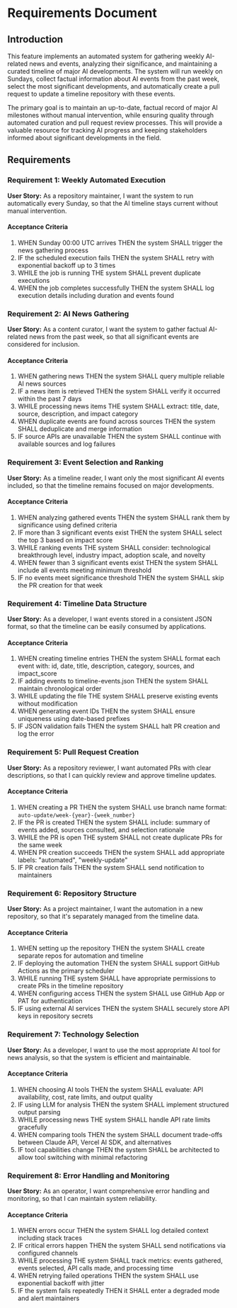 # Requirements Document

## Introduction

This feature implements an automated system for gathering weekly AI-related news and events, analyzing their significance, and maintaining a curated timeline of major AI developments. The system will run weekly on Sundays, collect factual information about AI events from the past week, select the most significant developments, and automatically create a pull request to update a timeline repository with these events.

The primary goal is to maintain an up-to-date, factual record of major AI milestones without manual intervention, while ensuring quality through automated curation and pull request review processes. This will provide a valuable resource for tracking AI progress and keeping stakeholders informed about significant developments in the field.

## Requirements

### Requirement 1: Weekly Automated Execution
**User Story:** As a repository maintainer, I want the system to run automatically every Sunday, so that the AI timeline stays current without manual intervention.

#### Acceptance Criteria
1. WHEN Sunday 00:00 UTC arrives THEN the system SHALL trigger the news gathering process
2. IF the scheduled execution fails THEN the system SHALL retry with exponential backoff up to 3 times
3. WHILE the job is running THE system SHALL prevent duplicate executions
4. WHEN the job completes successfully THEN the system SHALL log execution details including duration and events found

### Requirement 2: AI News Gathering
**User Story:** As a content curator, I want the system to gather factual AI-related news from the past week, so that all significant events are considered for inclusion.

#### Acceptance Criteria
1. WHEN gathering news THEN the system SHALL query multiple reliable AI news sources
2. IF a news item is retrieved THEN the system SHALL verify it occurred within the past 7 days
3. WHILE processing news items THE system SHALL extract: title, date, source, description, and impact category
4. WHEN duplicate events are found across sources THEN the system SHALL deduplicate and merge information
5. IF source APIs are unavailable THEN the system SHALL continue with available sources and log failures

### Requirement 3: Event Selection and Ranking
**User Story:** As a timeline reader, I want only the most significant AI events included, so that the timeline remains focused on major developments.

#### Acceptance Criteria
1. WHEN analyzing gathered events THEN the system SHALL rank them by significance using defined criteria
2. IF more than 3 significant events exist THEN the system SHALL select the top 3 based on impact score
3. WHILE ranking events THE system SHALL consider: technological breakthrough level, industry impact, adoption scale, and novelty
4. WHEN fewer than 3 significant events exist THEN the system SHALL include all events meeting minimum threshold
5. IF no events meet significance threshold THEN the system SHALL skip the PR creation for that week

### Requirement 4: Timeline Data Structure
**User Story:** As a developer, I want events stored in a consistent JSON format, so that the timeline can be easily consumed by applications.

#### Acceptance Criteria
1. WHEN creating timeline entries THEN the system SHALL format each event with: id, date, title, description, category, sources, and impact_score
2. IF adding events to timeline-events.json THEN the system SHALL maintain chronological order
3. WHILE updating the file THE system SHALL preserve existing events without modification
4. WHEN generating event IDs THEN the system SHALL ensure uniqueness using date-based prefixes
5. IF JSON validation fails THEN the system SHALL halt PR creation and log the error

### Requirement 5: Pull Request Creation
**User Story:** As a repository reviewer, I want automated PRs with clear descriptions, so that I can quickly review and approve timeline updates.

#### Acceptance Criteria
1. WHEN creating a PR THEN the system SHALL use branch name format: `auto-update/week-{year}-{week_number}`
2. IF the PR is created THEN the system SHALL include: summary of events added, sources consulted, and selection rationale
3. WHILE the PR is open THE system SHALL not create duplicate PRs for the same week
4. WHEN PR creation succeeds THEN the system SHALL add appropriate labels: "automated", "weekly-update"
5. IF PR creation fails THEN the system SHALL send notification to maintainers

### Requirement 6: Repository Structure
**User Story:** As a project maintainer, I want the automation in a new repository, so that it's separately managed from the timeline data.

#### Acceptance Criteria
1. WHEN setting up the repository THEN the system SHALL create separate repos for automation and timeline
2. IF deploying the automation THEN the system SHALL support GitHub Actions as the primary scheduler
3. WHILE running THE system SHALL have appropriate permissions to create PRs in the timeline repository
4. WHEN configuring access THEN the system SHALL use GitHub App or PAT for authentication
5. IF using external AI services THEN the system SHALL securely store API keys in repository secrets

### Requirement 7: Technology Selection
**User Story:** As a developer, I want to use the most appropriate AI tool for news analysis, so that the system is efficient and maintainable.

#### Acceptance Criteria
1. WHEN choosing AI tools THEN the system SHALL evaluate: API availability, cost, rate limits, and output quality
2. IF using LLM for analysis THEN the system SHALL implement structured output parsing
3. WHILE processing news THE system SHALL handle API rate limits gracefully
4. WHEN comparing tools THEN the system SHALL document trade-offs between Claude API, Vercel AI SDK, and alternatives
5. IF tool capabilities change THEN the system SHALL be architected to allow tool switching with minimal refactoring

### Requirement 8: Error Handling and Monitoring
**User Story:** As an operator, I want comprehensive error handling and monitoring, so that I can maintain system reliability.

#### Acceptance Criteria
1. WHEN errors occur THEN the system SHALL log detailed context including stack traces
2. IF critical errors happen THEN the system SHALL send notifications via configured channels
3. WHILE processing THE system SHALL track metrics: events gathered, events selected, API calls made, and processing time
4. WHEN retrying failed operations THEN the system SHALL use exponential backoff with jitter
5. IF the system fails repeatedly THEN it SHALL enter a degraded mode and alert maintainers
